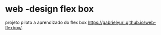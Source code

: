 # web -design flex box
projeto piloto a aprendizado do flex box https://gabrielyuri.github.io/web-flexbox/.
